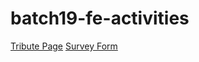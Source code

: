 # batch19-fe-activities
[Tribute Page](https://johnpaulavion14.github.io/batch19-fe-activities/tribute-page/)
[Survey Form](https://johnpaulavion14.github.io/batch19-fe-activities/survey-form/)
